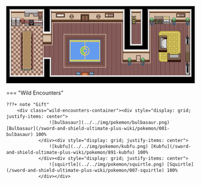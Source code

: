<img src="../../img/routes/Isle Of Armor Dojo.png" alt="Isle Of Armor Dojo"/>

=== "Wild Encounters"


	???+ note "Gift"
		<div class="wild-encounters-container"><div style="display: grid; justify-items: center">
                    ![bulbasaur](../../img/pokemon/bulbasaur.png) [Bulbasaur](/sword-and-shield-ultimate-plus-wiki/pokemon/001-bulbasaur) 100%
                </div><div style="display: grid; justify-items: center">
                    ![kubfu](../../img/pokemon/kubfu.png) [Kubfu](/sword-and-shield-ultimate-plus-wiki/pokemon/891-kubfu) 100%
                </div><div style="display: grid; justify-items: center">
                    ![squirtle](../../img/pokemon/squirtle.png) [Squirtle](/sword-and-shield-ultimate-plus-wiki/pokemon/007-squirtle) 100%
                </div></div>



